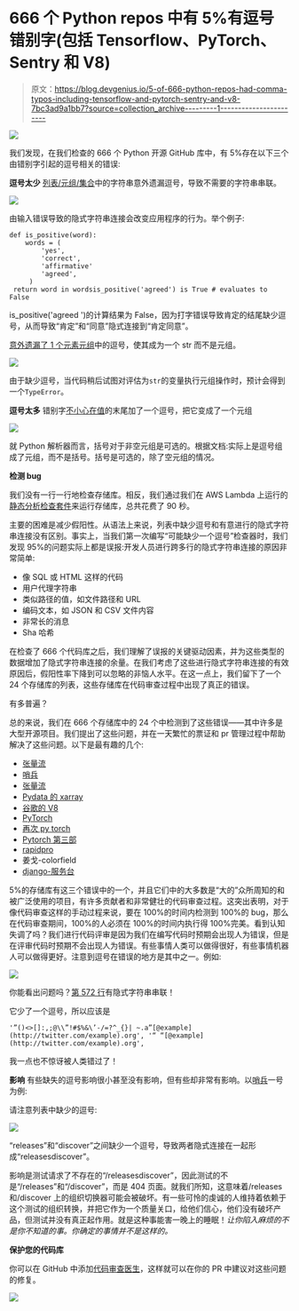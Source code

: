 # 666 个 Python repos 中有 5%有逗号错别字(包括 Tensorflow、PyTorch、Sentry 和 V8)

> 原文：<https://blog.devgenius.io/5-of-666-python-repos-had-comma-typos-including-tensorflow-and-pytorch-sentry-and-v8-7bc3ad9a1bb7?source=collection_archive---------1----------------------->

![](img/95b4111622a3efb9cef65ea500612251.png)

我们发现，在我们检查的 666 个 Python 开源 GitHub 库中，有 5%存在以下三个由错别字引起的逗号相关的错误:

**逗号太少**
[列表/元组/集合](https://codereview.doctor/features/python/best-practice/avoid-missing-comma)中的字符串意外遗漏逗号，导致不需要的字符串串联。

![](img/dfb2fbfbaccf759893863d6505d57f9b.png)

由输入错误导致的隐式字符串连接会改变应用程序的行为。举个例子:

```
def is_positive(word):
    words = (
        'yes',
        'correct',
        'affirmative'
        'agreed',
     )
 return word in wordsis_positive('agreed') is True # evaluates to False
```

is_positive('agreed ')的计算结果为 False，因为打字错误导致肯定的结尾缺少逗号，从而导致“肯定”和“同意”隐式连接到“肯定同意”。

[意外遗漏了 1 个元素元组](https://codereview.doctor/features/python/best-practice/tuple-missing-trailing-comma)中的逗号，使其成为一个 str 而不是元组。

![](img/24942be7ef80c4b5dbae955d2f4f6011.png)

由于缺少逗号，当代码稍后试图对评估为`str`的变量执行元组操作时，预计会得到一个`TypeError`。

**逗号太多** 错别字[不小心在值](https://codereview.doctor/features/python/best-practice/tuple-accidental-trailing-comma)的末尾加了一个逗号，把它变成了一个元组

![](img/3af1616d529a9bbba632205b3d17f611.png)

就 Python 解析器而言，括号对于非空元组是可选的。根据文档:实际上是逗号组成了元组，而不是括号。括号是可选的，除了空元组的情况。

**检测 bug**

我们没有一行一行地检查存储库。相反，我们通过我们在 AWS Lambda 上运行的[静态分析检查套件](http://codereview.doctor)来运行存储库，总共花费了 90 秒。

主要的困难是减少假阳性。从语法上来说，列表中缺少逗号和有意进行的隐式字符串连接没有区别。事实上，当我们第一次编写“可能缺少一个逗号”检查器时，我们发现 95%的问题实际上都是误报:开发人员进行跨多行的隐式字符串连接的原因非常简单:

*   像 SQL 或 HTML 这样的代码
*   用户代理字符串
*   类似路径的值，如文件路径和 URL
*   编码文本，如 JSON 和 CSV 文件内容
*   非常长的消息
*   Sha 哈希

在检查了 666 个代码库之后，我们理解了误报的关键驱动因素，并为这些类型的数据增加了隐式字符串连接的余量。在我们考虑了这些进行隐式字符串连接的有效原因后，假阳性率下降到可以忽略的非恼人水平。在这一点上，我们留下了一个 24 个存储库的列表，这些存储库在代码审查过程中出现了真正的错误。

有多普遍？

总的来说，我们在 666 个存储库中的 24 个中检测到了这些错误——其中许多是大型开源项目。我们提出了这些问题，并在一天繁忙的票证和 pr 管理过程中帮助解决了这些问题。以下是最有趣的几个:

*   [张量流](https://github.com/tensorflow/tensorflow/issues/53636)
*   [哨兵](https://github.com/getsentry/sentry/issues/30911)
*   [张量流](https://github.com/tensorflow/tensorflow/issues/53636)
*   [Pydata 的 xarray](https://github.com/pydata/xarray/issues/6136)
*   [谷歌的 V8](https://bugs.chromium.org/p/v8/issues/detail?id=12521)
*   [PyTorch](https://github.com/pytorch/pytorch/issues/70609)
*   [再次 py torch](https://github.com/pytorch/pytorch/issues/70607)
*   [Pytorch 第三部](https://github.com/pytorch/pytorch/issues/70611)
*   [rapidpro](https://github.com/rapidpro/rapidpro/issues/1599)
*   姜戈-colorfield
*   [django-服务台](https://github.com/django-helpdesk/django-helpdesk/issues/988)

5%的存储库有这三个错误中的一个，并且它们中的大多数是“大的”众所周知的和被广泛使用的项目，有许多贡献者和非常健壮的代码审查过程。这突出表明，对于像代码审查这样的手动过程来说，要在 100%的时间内检测到 100%的 bug，那么在代码审查期间，100%的人必须在 100%的时间内执行得 100%完美。看到认知失调了吗？我们进行代码评审是因为我们在编写代码时预期会出现人为错误，但是在评审代码时预期不会出现人为错误。有些事情人类可以做得很好，有些事情机器人可以做得更好。注意到逗号在错误的地方是其中之一。例如:

![](img/3da22b3a7801922509bfe2aa39f3d8d0.png)

你能看出问题吗？[第 572 行](https://github.com/rapidpro/rapidpro/issues/1599)有隐式字符串串联！

它少了一个逗号，所以应该是

```
'”()<>[]:,;@\\”!#$%&\’-/=?^_{}| ~.a”[@example](http://twitter.com/example).org', '“ “[@example](http://twitter.com/example).org',
```

我一点也不惊讶被人类错过了！

**影响**
有些缺失的逗号影响很小甚至没有影响，但有些却非常有影响。以[哨兵](https://github.com/getsentry/sentry/issues/30911)一号为例:

请注意列表中缺少的逗号:

![](img/80be0346a5438a245a895a8fc8b481e1.png)

“releases”和“discover”之间缺少一个逗号，导致两者隐式连接在一起形成“releasesdiscover”。

影响是测试请求了不存在的“/releasesdiscover”，因此测试的不是“/releases”和“/discover”，而是 404 页面。就我们所知，这意味着/releases 和/discover 上的组织切换器可能会被破坏。有一些可怜的虔诚的人维持着依赖于这个测试的组织转换，并把它作为一个质量关口，给他们信心，他们没有破坏产品，但测试并没有真正起作用。就是这种事能害一晚上的睡眠！*让你陷入麻烦的不是你不知道的事。你确定的事情并不是这样的。*

**保护您的代码库**

你可以在 GitHub 中添加[代码审查医生](https://github.com/marketplace/django-doctor)，这样就可以在你的 PR 中建议对这些问题的修复。

![](img/a331d0fb5aa83dfdf537f9659d8c9f6d.png)